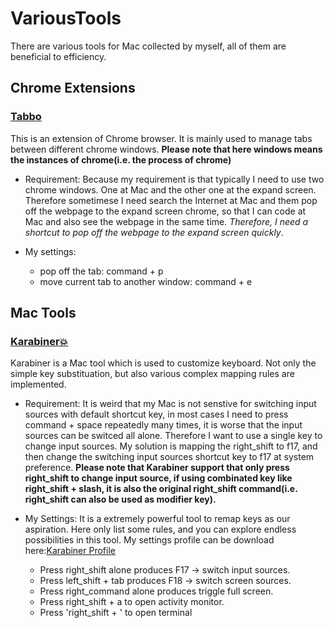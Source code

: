 # VariousTools
There are various tools for Mac collected by myself, all of them are beneficial to efficiency.

## Chrome Extensions

###	[Tabbo](https://chrome.google.com/webstore/detail/tabbo/hedbkonckghacebehjebpfknhdbobiko)
This is an extension of Chrome browser. It is mainly used to manage tabs between different chrome windows. 
**Please note that here windows means the instances of chrome(i.e. the process of chrome)**

* Requirement: Because my requirement is that typically I need to use two chrome windows. One at Mac and the other one at the expand screen. Therefore sometimese I need search the Internet at Mac and them pop off the webpage to the expand screen chrome, so that I can code at Mac and also see the webpage in the same time. 
*Therefore, I need a shortcut to pop off the webpage to the expand screen quickly*.

* My settings:
	* pop off the tab: command + p
	* move current tab to another window: command + e


## Mac Tools

### [Karabiner:collision:](https://github.com/tekezo/Karabiner-Elements)
Karabiner is a Mac tool which is used to customize keyboard. Not only the simple key substituation, but also various complex mapping rules are implemented. 

* Requirement: It is weird that my Mac is not senstive for switching input sources with default shortcut key, in most cases I need to press command + space repeatedly many times, it is worse that the input sources can be switced all alone.  Therefore I want to use a single key to change input sources. My solution is mapping the right_shift to f17, and then change the switching input sources shortcut key to f17 at system preference. 
**Please note that Karabiner support that only press right_shift to change input source, if using combinated key like right_shift + slash, it is also the original right_shift command(i.e. right_shift can also be used as modifier key).**

* My Settings: It is a extremely powerful tool to remap keys as our aspiration. Here only list some rules, and you can explore endless possibilities in this tool. My settings profile can be download here:[Karabiner Profile](https://github.com/gzrjzcx/VariousTools/blob/master/AlexSettings.json)
	* Press right_shift alone produces F17 -> switch input sources.
	* Press left_shift + tab produces F18 -> switch screen sources.
	* Press right_command alone produces triggle full screen.
	* Press right_shift + a to open activity monitor.
	* Press 'right_shift + \' to open terminal
